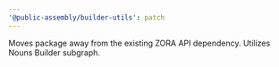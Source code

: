 ```yaml
---
'@public-assembly/builder-utils': patch
---
```


Moves package away from the existing ZORA API dependency. Utilizes Nouns Builder subgraph.
